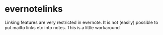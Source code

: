 # evernotelinks
Linking features are very restricted in evernote. It is not (easily) possible to put mailto links etc into notes. This is a little workaround

